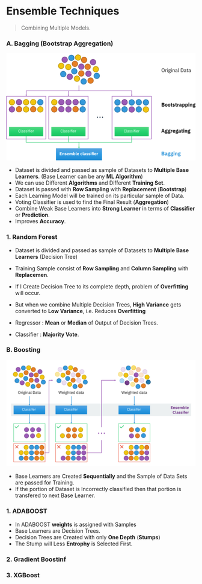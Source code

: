 # Ensemble Techniques

> Combining Multiple Models.

### A. Bagging (Bootstrap Aggregation)

![Ensemble Bagging](Image/EnsembleBagging.svg)

- Dataset is divided and passed as sample of Datasets to **Multiple Base Learners**. (Base Learner can be any **ML Algorithm**)
- We can use Different **Algorithms** and Different **Training Set**.
- Dataset is passed with **Row Sampling** with **Replacement** (**Bootstrap**)
- Each Learning Model will be trained on its particular sample of Data.
- Voting Classifier is used to find the Final Result (**Aggregation**)
- Combine Weak Base Learners into **Strong Learner** in terms of **Classifier** or **Prediction**.
- Improves **Accuracy**. 

### 1. Random Forest

- Dataset is divided and passed as sample of Datasets to **Multiple Base Learners** (Decision Tree)
- Training Sample consist of **Row Sampling** and **Column Sampling** with **Replacemen**.

- If I Create Decision Tree to its complete depth, problem of **Overfitting** will occur. 
- But when we combine Multiple Decision Trees, **High Variance** gets converted to **Low Variance**, i.e. Reduces **Overfitting**

- Regressor : **Mean** or **Median** of Output of Decision Trees.
- Classifier : **Majority Vote**.

### B. Boosting

![Ensemble Boosting](Image/EnsembleBoosting.svg)

- Base Learners are Created **Sequentially** and the Sample of Data Sets are passed for Training.
- If the portion of Dataset is Incorrectly classified then that portion is transfered to next Base Learner.

### 1. ADABOOST

- In ADABOOST **weights** is assigned with Samples
- Base Learners are Decision Trees.
- Decision Trees are Created with only **One Depth** (**Stumps**)
- The Stump will Less **Entrophy** is Selected First.

### 2. Gradient Boostinf

### 3. XGBoost
